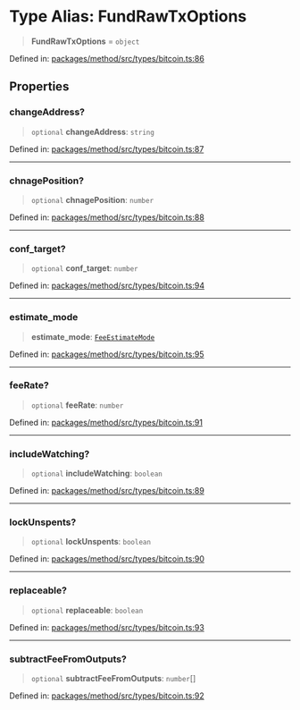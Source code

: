 # Type Alias: FundRawTxOptions

> **FundRawTxOptions** = `object`

Defined in: [packages/method/src/types/bitcoin.ts:86](https://github.com/dcdpr/did-btcr2-js/blob/4a717493e735221d072999f212891939f4de3f23/packages/method/src/types/bitcoin.ts#L86)

## Properties

### changeAddress?

> `optional` **changeAddress**: `string`

Defined in: [packages/method/src/types/bitcoin.ts:87](https://github.com/dcdpr/did-btcr2-js/blob/4a717493e735221d072999f212891939f4de3f23/packages/method/src/types/bitcoin.ts#L87)

***

### chnagePosition?

> `optional` **chnagePosition**: `number`

Defined in: [packages/method/src/types/bitcoin.ts:88](https://github.com/dcdpr/did-btcr2-js/blob/4a717493e735221d072999f212891939f4de3f23/packages/method/src/types/bitcoin.ts#L88)

***

### conf\_target?

> `optional` **conf\_target**: `number`

Defined in: [packages/method/src/types/bitcoin.ts:94](https://github.com/dcdpr/did-btcr2-js/blob/4a717493e735221d072999f212891939f4de3f23/packages/method/src/types/bitcoin.ts#L94)

***

### estimate\_mode

> **estimate\_mode**: [`FeeEstimateMode`](FeeEstimateMode.md)

Defined in: [packages/method/src/types/bitcoin.ts:95](https://github.com/dcdpr/did-btcr2-js/blob/4a717493e735221d072999f212891939f4de3f23/packages/method/src/types/bitcoin.ts#L95)

***

### feeRate?

> `optional` **feeRate**: `number`

Defined in: [packages/method/src/types/bitcoin.ts:91](https://github.com/dcdpr/did-btcr2-js/blob/4a717493e735221d072999f212891939f4de3f23/packages/method/src/types/bitcoin.ts#L91)

***

### includeWatching?

> `optional` **includeWatching**: `boolean`

Defined in: [packages/method/src/types/bitcoin.ts:89](https://github.com/dcdpr/did-btcr2-js/blob/4a717493e735221d072999f212891939f4de3f23/packages/method/src/types/bitcoin.ts#L89)

***

### lockUnspents?

> `optional` **lockUnspents**: `boolean`

Defined in: [packages/method/src/types/bitcoin.ts:90](https://github.com/dcdpr/did-btcr2-js/blob/4a717493e735221d072999f212891939f4de3f23/packages/method/src/types/bitcoin.ts#L90)

***

### replaceable?

> `optional` **replaceable**: `boolean`

Defined in: [packages/method/src/types/bitcoin.ts:93](https://github.com/dcdpr/did-btcr2-js/blob/4a717493e735221d072999f212891939f4de3f23/packages/method/src/types/bitcoin.ts#L93)

***

### subtractFeeFromOutputs?

> `optional` **subtractFeeFromOutputs**: `number`[]

Defined in: [packages/method/src/types/bitcoin.ts:92](https://github.com/dcdpr/did-btcr2-js/blob/4a717493e735221d072999f212891939f4de3f23/packages/method/src/types/bitcoin.ts#L92)
